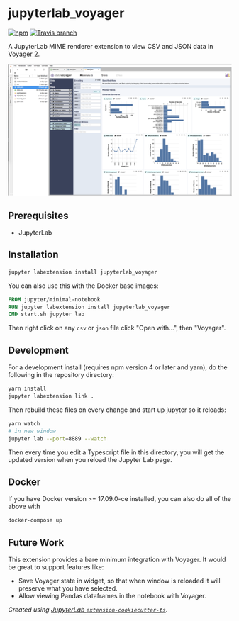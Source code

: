 # jupyterlab_voyager

[![npm](https://img.shields.io/npm/v/jupyterlab_voyager.svg?style=flat-square)](https://www.npmjs.com/package/jupyterlab_voyager)
[![Travis branch](https://img.shields.io/travis/saulshanabrook/jupyterlab_voyager/master.svg?style=flat-square)](https://travis-ci.org/saulshanabrook/jupyterlab_voyager)

A JupyterLab MIME renderer extension to view CSV and JSON data in [Voyager 2](https://github.com/vega/voyager#voyager-2).

![Screen shot showing data file opened in Voyager in JupyterLab](./screen-shot.png)

## Prerequisites

* JupyterLab

## Installation

```bash
jupyter labextension install jupyterlab_voyager
```

You can also use this with the Docker base images:

```Dockerfile
FROM jupyter/minimal-notebook
RUN jupyter labextension install jupyterlab_voyager
CMD start.sh jupyter lab
```


Then right click on any `csv` or `json` file click "Open with...", then "Voyager".

## Development

For a development install (requires npm version 4 or later and yarn), do the following in the repository directory:

```bash
yarn install
jupyter labextension link .
```

Then rebuild these files on every change and start up jupyter so it reloads:

```bash
yarn watch
# in new window
jupyter lab --port=8889 --watch
```

Then every time you edit a Typescript file in this directory, you will get the
updated version when you reload the Jupyter Lab page.

## Docker

If you have Docker version >= 17.09.0-ce installed, you can also do all of the above with

```bash
docker-compose up
```

## Future Work

This extension provides a bare minimum integration with Voyager. It would be great to
support features like:

* Save Voyager state in widget, so that when window is reloaded it will preserve what
  you have selected.
* Allow viewing Pandas dataframes in the notebook with Voyager.

*Created using [JupyterLab `extension-cookiecutter-ts`](https://github.com/jupyterlab/extension-cookiecutter-ts)*.